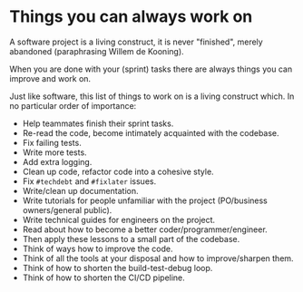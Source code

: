 # Things you can always work on

A software project is a living construct, it is never "finished", merely
abandoned (paraphrasing Willem de Kooning).

When you are done with your (sprint) tasks there are always things you can
improve and work on.

Just like software, this list of things to work on is a living construct
which. In no particular order of importance:

* Help teammates finish their sprint tasks.
* Re-read the code, become intimately acquainted with the codebase. 
* Fix failing tests.
* Write more tests.
* Add extra logging. 
* Clean up code, refactor code into a cohesive style. 
* Fix `#techdebt` and `#fixlater` issues.
* Write/clean up documentation.
* Write tutorials for people unfamiliar with the project (PO/business owners/general public).
* Write technical guides for engineers on the project.
* Read about how to become a better coder/programmer/engineer. 
* Then apply these lessons to a small part of the codebase. 
* Think of ways how to improve the code.
* Think of all the tools at your disposal and how to improve/sharpen them. 
* Think of how to shorten the build-test-debug loop. 
* Think of how to shorten the CI/CD pipeline. 